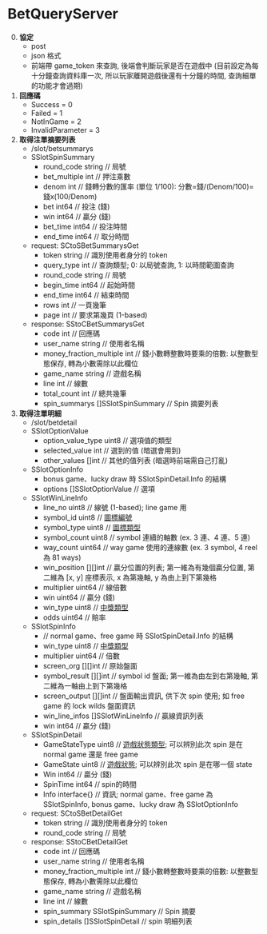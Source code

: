 BetQueryServer
=========================
0. **協定**
	- post
	- json 格式
	- 前端帶 game_token 來查詢, 後端會判斷玩家是否在遊戲中 (目前設定為每十分鐘查詢資料庫一次, 所以玩家離開遊戲後還有十分鐘的時間, 查詢細單的功能才會過期)
0. **回應碼**
	- Success          = 0
	- Failed           = 1
	- NotInGame        = 2
	- InvalidParameter = 3
0. **取得注單摘要列表**
	- /slot/betsummarys
	- SSlotSpinSummary
		- round_code   string // 局號
		- bet_multiple int    // 押注乘數
		- denom        int    // 錢轉分數的匯率 (單位 1/100): 分數=錢/(Denom/100)=錢x(100/Denom)
		- bet          int64  // 投注 (錢)
		- win          int64  // 贏分 (錢)
		- bet_time     int64  // 投注時間
		- end_time     int64  // 取分時間
	- request: SCtoSBetSummarysGet
		- token      string // 識別使用者身分的 token
		- query_type int    // 查詢類型; 0: 以局號查詢, 1: 以時間範圍查詢
		- round_code string // 局號
		- begin_time int64  // 起始時間
		- end_time   int64  // 結束時間
		- rows       int    // 一頁幾筆
		- page       int    // 要求第幾頁 (1-based)
	- response: SStoCBetSummarysGet
		- code                    int                // 回應碼
		- user_name               string             // 使用者名稱
		- money_fraction_multiple int                // 錢小數轉整數時要乘的倍數: 以整數型態保存, 轉為小數需除以此欄位
		- game_name               string             // 遊戲名稱
		- line                    int                // 線數
		- total_count             int                // 總共幾筆
		- spin_summarys           []SSlotSpinSummary // Spin 摘要列表
0. **取得注單明細**
	- /slot/betdetail
	- SSlotOptionValue
		- option_value_type uint8 // 選項值的類型
		- selected_value    int   // 選到的值 (暗選會用到)
		- other_values      []int // 其他的值列表 (暗選時前端需自己打亂)
	- SSlotOptionInfo
		- bonus game、lucky draw 時 SSlotSpinDetail.Info 的結構
		- options []SSlotOptionValue // 選項
	- SSlotWinLineInfo
		- line_no      uint8   // 線號 (1-based); line game 用
		- symbol_id    uint8   // <a href="https://github.com/s9256001/digame/blob/master/slot/Slot%E5%B0%81%E5%8C%85.md#圖標編號">圖標編號</a>
		- symbol_type  uint8   // <a href="https://github.com/s9256001/digame/blob/master/slot/Slot%E5%B0%81%E5%8C%85.md#圖標類型">圖標類型</a>
		- symbol_count uint8   // symbol 連續的軸數 (ex. 3 連、4 連、5 連)
		- way_count    uint64  // way game 使用的連線數 (ex. 3 symbol, 4 reel 為 81 ways)
		- win_position [][]int // 贏分位置的列表; 第一維為有幾個贏分位置, 第二維為 [x, y] 座標表示, x 為第幾軸, y 為由上到下第幾格
		- multiplier   uint64  // 線倍數
		- win          uint64  // 贏分 (錢)
		- win_type     uint8   // <a href="https://github.com/s9256001/digame/blob/master/slot/Slot%E5%B0%81%E5%8C%85.md#中獎類型">中獎類型</a>
		- odds         uint64  // 賠率
	- SSlotSpinInfo
		- // normal game、free game 時 SSlotSpinDetail.Info 的結構
		- win_type       uint8              // <a href="https://github.com/s9256001/digame/blob/master/slot/Slot%E5%B0%81%E5%8C%85.md#中獎類型">中獎類型</a>
		- multiplier     uint64             // 倍數
		- screen_org     [][]int            // 原始盤面
		- symbol_result  [][]int            // symbol id 盤面; 第一維為由左到右第幾軸, 第二維為一軸由上到下第幾格
		- screen_output  [][]int            // 盤面輸出資訊, 供下次 spin 使用; 如 free game 的 lock wilds 盤面資訊
		- win_line_infos []SSlotWinLineInfo // 贏線資訊列表
		- win            int64              // 贏分 (錢)
	- SSlotSpinDetail
		- GameStateType uint8       // <a href="https://github.com/s9256001/digame/blob/master/slot/Slot%E5%B0%81%E5%8C%85.md#遊戲狀態類型">遊戲狀態類型</a>; 可以辨別此次 spin 是在 normal game 還是 free game
		- GameState     uint8       // <a href="https://github.com/s9256001/digame/blob/master/slot/Slot%E5%B0%81%E5%8C%85.md#遊戲狀態">遊戲狀態</a>; 可以辨別此次 spin 是在哪一個 state
		- Win           int64       // 贏分 (錢)
		- SpinTime      int64       // spin的時間
		- Info          interface{} // 資訊; normal game、free game 為 SSlotSpinInfo, bonus game、lucky draw 為 SSlotOptionInfo
	- request: SCtoSBetDetailGet
		- token      string // 識別使用者身分的 token
		- round_code string // 局號
	- response: SStoCBetDetailGet
		- code                    int               // 回應碼
		- user_name               string            // 使用者名稱
		- money_fraction_multiple int               // 錢小數轉整數時要乘的倍數: 以整數型態保存, 轉為小數需除以此欄位
		- game_name               string            // 遊戲名稱
		- line                    int               // 線數
		- spin_summary            SSlotSpinSummary  // Spin 摘要
		- spin_details            []SSlotSpinDetail // spin 明細列表